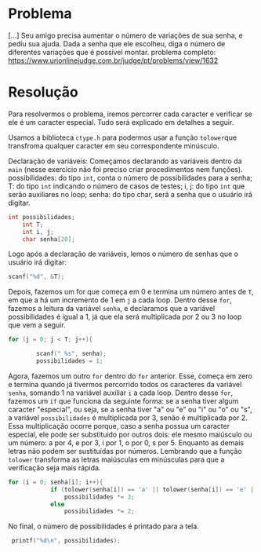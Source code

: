 # Problema
 [...] Seu amigo precisa aumentar o número de variações de sua senha, e pediu sua ajuda. Dada a senha que ele escolheu, diga o número de diferentes variações que é possível montar.
problema completo: https://www.urionlinejudge.com.br/judge/pt/problems/view/1632

# Resolução

Para resolvermos o problema, iremos percorrer cada caracter e verificar se ele é um caracter especial. Tudo será explicado em detalhes a seguir.

Usamos a biblioteca `ctype.h` para podermos usar a função `tolower`que transfroma qualquer caracter em seu correspondente minúsculo.

Declaração de variáveis:
Começamos declarando as variáveis dentro da `main` (nesse exercício não foi preciso criar procedimentos nem funções).
possibilidades: do tipo `int`, conta o número de possibilidades para a senha;
T: do tipo `int` indicando o número de casos de testes;
i, j: do tipo `int` que serão auxiliares no loop;
senha: do tipo char, será a senha que o usuário irá digitar.

``` c
int possibilidades;
    int T;
    int i, j;
    char senha[20];
```

Logo após a declaração de variáveis, lemos o número de senhas que o usuário irá digitar:

``` c
scanf("%d", &T);

```
Depois, fazemos um for que começa em 0 e termina um número antes de `T`, em que a há um incremento de 1 em `j` a cada loop. Dentro desse `for`, fazemos a leitura da variável `senha`, e declaramos que a variável possibilidades é igual a 1, já que ela será multiplicada por 2 ou 3 no loop que vem a seguir.

``` c
for (j = 0; j < T; j++){

        scanf(" %s", senha);
        possibilidades = 1;
```
Agora, fazemos um outro `for` dentro do `for` anterior. Esse, começa em zero e termina quando já tivermos percorrido todos os caracteres da variável `senha`, somando 1 na variável auxiliar `i` a cada loop. Dentro desse `for`, fazemos um `if` que funciona da seguinte forma: se a senha tiver algum caracter "especial", ou seja, se a senha tiver "a" ou "e" ou "i" ou "o" ou "s", a variável `possibilidades` é multiplicada por 3, senão é multiplicada por 2. Essa multiplicação ocorre porque, caso a senha possua um caracter especial, ele pode ser substituido por outros dois: ele mesmo maiúsculo ou um número: a por 4, e por 3, i por 1, o por 0, s por 5. Enquanto as demais letras não podem ser sustituídas por números. Lembrando que a função `tolower` transforma as letras maiúsculas em minúsculas para que a verificação seja mais rápida.

``` c
for (i = 0; senha[i]; i++){
            if (tolower(senha[i]) == 'a' || tolower(senha[i]) == 'e' || tolower(senha[i]) == 'i' || tolower(senha[i]) == 'o' || tolower(senha[i]) == 's')
                possibilidades *= 3;
            else
                possibilidades *= 2;   
```

No final, o número de possibilidades é printado para a tela.

``` c
 printf("%d\n", possibilidades);

```



